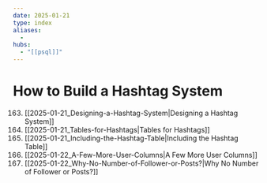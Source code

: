 ```yaml
---
date: 2025-01-21
type: index
aliases:
  -
hubs:
  - "[[psql]]"
---
```


# How to Build a Hashtag System

163. [[2025-01-21_Designing-a-Hashtag-System|Designing a Hashtag System]]
164. [[2025-01-21_Tables-for-Hashtags|Tables for Hashtags]]
165. [[2025-01-21_Including-the-Hashtag-Table|Including the Hashtag Table]]
166. [[2025-01-22_A-Few-More-User-Columns|A Few More User Columns]]
167. [[2025-01-22_Why-No-Number-of-Follower-or-Posts?|Why No Number of Follower or Posts?]]

